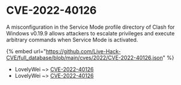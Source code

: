 # CVE-2022-40126

A misconfiguration in the Service Mode profile directory of Clash for Windows v0.19.9 allows attackers to escalate privileges and execute arbitrary commands when Service Mode is activated.

{% embed url="https://github.com/Live-Hack-CVE/full_database/blob/main/cves/2022/CVE-2022-40126.json" %}


* LovelyWei ~> [CVE-2022-40126](https://www.alice-snow.ru/2022/database/cve-2022-40126/cve-2022-40126-lovelywei)
* LovelyWei ~> [CVE-2022-40126](https://www.alice-snow.ru/2022/database/cve-2022-40126/cve-2022-40126-lovelywei)